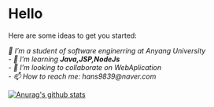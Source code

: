 # Hello 


Here are some ideas to get you started:
<p>
  <em>
 🔭 I’m a student of software enginerring at Anyang University <br>
- 🌱 I’m learning <b>Java,JSP,NodeJs</b> <br>
- 👯 I’m looking to collaborate on WebAplication<br>
- 📫 How to reach me: hans9839@naver.com 
   </em>
</p>

[![Anurag's github stats](https://github-readme-stats.vercel.app/api?username=hanseu9839)](https://github.com/anuraghazra/github-readme-stats)


